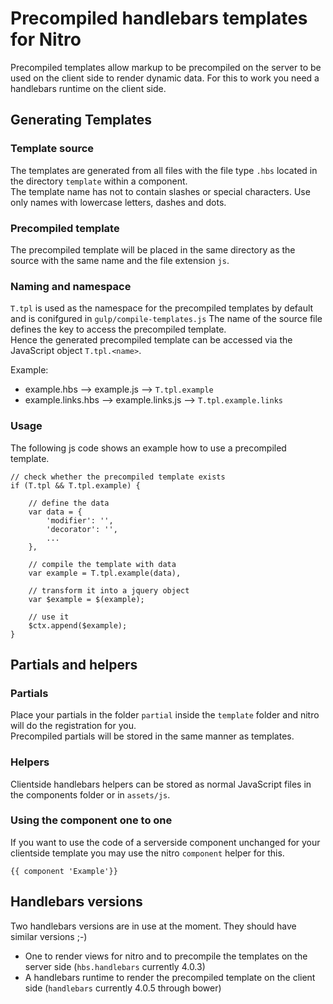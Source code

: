 # Precompiled handlebars templates for Nitro

Precompiled templates allow markup to be precompiled on the server to be used on the client side to render dynamic data.
For this to work you need a handlebars runtime on the client side.

## Generating Templates

### Template source

The templates are generated from all files with the file type `.hbs` located in the directory `template` within a component.  
The template name has not to contain slashes or special characters. Use only names with lowercase letters, dashes and dots.  

### Precompiled template

The precompiled template will be placed in the same directory as the source with the same name and the file extension `js`.

### Naming and namespace

`T.tpl` is used as the namespace for the precompiled templates by default and is conifgured in `gulp/compile-templates.js`
The name of the source file defines the key to access the precompiled template.  
Hence the generated precompiled template can be accessed via the JavaScript object `T.tpl.<name>`.

Example:

* example.hbs --> example.js --> `T.tpl.example`
* example.links.hbs --> example.links.js --> `T.tpl.example.links`

### Usage

The following js code shows an example how to use a precompiled template.

    // check whether the precompiled template exists
    if (T.tpl && T.tpl.example) {
    
        // define the data
        var data = {
            'modifier': '',
            'decorator': '',
            ...
        },
        
        // compile the template with data
        var example = T.tpl.example(data),
        
        // transform it into a jquery object
        var $example = $(example);
        
        // use it
        $ctx.append($example);
    }

## Partials and helpers

### Partials

Place your partials in the folder `partial` inside the `template` folder and nitro will do the registration for you.  
Precompiled partials will be stored in the same manner as templates.

### Helpers

Clientside handlebars helpers can be stored as normal JavaScript files in the components folder or in `assets/js`.

### Using the component one to one

If you want to use the code of a serverside component unchanged for your clientside template you may use the nitro `component` helper for this. 

    {{ component 'Example'}}

## Handlebars versions

Two handlebars versions are in use at the moment. They should have similar versions ;-)

* One to render views for nitro and to precompile the templates on the server side (`hbs.handlebars` currently 4.0.3)
* A handlebars runtime to render the precompiled template on the client side (`handlebars` currently 4.0.5 through bower)
